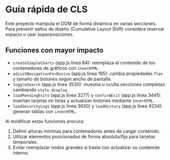 # Guía rápida de CLS

Este proyecto manipula el DOM de forma dinámica en varias secciones. Para prevenir saltos de diseño (Cumulative Layout Shift) considera reservar espacio o usar superposiciones.

## Funciones con mayor impacto
- `createSimpleCharts` (app.js línea 84): reemplaza el contenido de los contenedores de gráficos con `innerHTML`.
- `adjustNavigationForDevice` (app.js línea 195): cambia propiedades `flex` y tamaño de botones según ancho de pantalla.
- `toggleSearch` (app.js línea 3530): muestra u oculta secciones completas cambiando `style.display`.
- `loadPendingExits` (app.js línea 3277) y `confirmExit` (app.js línea 3441): insertan tarjetas en listas y actualizan botones mediante `innerHTML`.
- `loadSecurityLogs` (app.js línea 3630) y `loadHistory` (app.js línea 4234): generan tablas con `innerHTML`.

Al modificar estas funciones procura:
1. Definir alturas mínimas para contenedores antes de cargar contenido.
2. Utilizar elementos posicionados de forma absoluta/fija para tarjetas temporales.
3. Evitar reemplazar nodos grandes si basta con actualizar su contenido interno.
